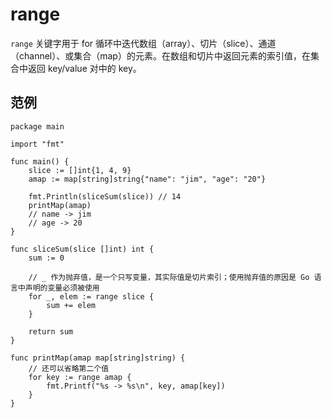 # range

`range` 关键字用于 for 循环中迭代数组（array）、切片（slice）、通道（channel）、或集合（map）的元素。在数组和切片中返回元素的索引值，在集合中返回 key/value 对中的 key。

## 范例

```golang
package main

import "fmt"

func main() {
    slice := []int{1, 4, 9}
    amap := map[string]string{"name": "jim", "age": "20"}

    fmt.Println(sliceSum(slice)) // 14
    printMap(amap)
    // name -> jim
    // age -> 20
}

func sliceSum(slice []int) int {
    sum := 0

    // _ 作为抛弃值，是一个只写变量，其实际值是切片索引；使用抛弃值的原因是 Go 语言中声明的变量必须被使用
    for _, elem := range slice {
        sum += elem
    }

    return sum
}

func printMap(amap map[string]string) {
    // 还可以省略第二个值
    for key := range amap {
        fmt.Printf("%s -> %s\n", key, amap[key])
    }
}
```